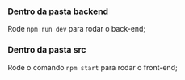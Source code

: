 ### Dentro da pasta backend

Rode `npm run dev` para rodar o back-end;


### Dentro da pasta src 

Rode o comando `npm start` para rodar o front-end;


